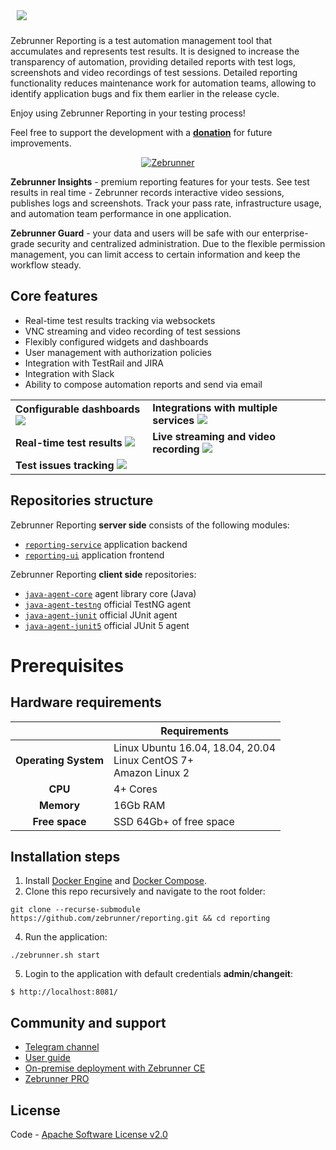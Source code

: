 <p style="padding: 10px;" align="left">
  <img src="./docs/img/zebrunner_logo.png">
</p>

Zebrunner Reporting is a test automation management tool that accumulates and represents test results. It is designed to increase the transparency of automation, providing detailed reports with test logs, screenshots and video recordings of test sessions. Detailed reporting functionality reduces maintenance work for automation teams, allowing to identify application bugs and fix them earlier in the release cycle.

Enjoy using Zebrunner Reporting in your testing process!

Feel free to support the development with a [**donation**](https://www.paypal.com/donate?hosted_button_id=JLQ4U468TWQPS) for future improvements.

<p align="center">
  <a href="https://zebrunner.com/"><img alt="Zebrunner" src="./docs/img/zebrunner_intro.png"></a>
</p>

**Zebrunner Insights** - premium reporting features for your tests. See test results in real time - Zebrunner records interactive video sessions, publishes logs and screenshots. Track your pass rate, infrastructure usage, and automation team performance in one application.

**Zebrunner Guard** - your data and users will be safe with our enterprise-grade security and centralized administration. Due to the flexible permission management, you can limit access to certain information and keep the workflow steady.

## Core features
* Real-time test results tracking via websockets
* VNC streaming and video recording of test sessions
* Flexibly configured widgets and dashboards
* User management with authorization policies
* Integration with TestRail and JIRA
* Integration with Slack
* Ability to compose automation reports and send via email

<table>
  <tr>
    <td>
      <b>Configurable dashboards</b>
      <img src="./docs/img/feature_dashboards.jpg">
    </td>
    <td>
      <b>Integrations with multiple services</b>
      <img src="./docs/img/feature_integrations.png">
    </td>
  </tr>
  <tr>
    <td>
      <b>Real-time test results</b>
      <img src="./docs/img/feature_testrun_results.png">
    </td>
    <td>
      <b>Live streaming and video recording</b>
      <img src="./docs/img/feature_live_streaming.jpg">
    </td>
  </tr>
  <tr>
    <td>
      <b>Test issues tracking</b>
      <img src="./docs/img/feature_test_issues.jpg">
    </td>
  </tr>
</table>

## Repositories structure

Zebrunner Reporting **server side** consists of the following modules:
- [`reporting-service`](https://gitlab.com/zebrunner/ce/reporting-service) application backend
- [`reporting-ui`](https://gitlab.com/zebrunner/ce/reporting-ui) application frontend


Zebrunner Reporting **client side** repositories:
- [`java-agent-core`](https://github.com/zebrunner/java-agent-core) agent library core (Java)
- [`java-agent-testng`](https://github.com/zebrunner/java-agent-testng) official TestNG agent
- [`java-agent-junit`](https://github.com/zebrunner/java-agent-junit) official JUnit agent
- [`java-agent-junit5`](https://github.com/zebrunner/java-agent-junit5) official JUnit 5 agent


#  Prerequisites

## Hardware requirements

|                         | Requirements                                                    	                |
|:-----------------------:| ----------------------------------------------------------------------------------|
| <b>Operating System</b> | Linux Ubuntu 16.04, 18.04, 20.04<br> Linux CentOS 7+<br> Amazon Linux 2           |
| <b>       CPU      </b> | 4+ Cores                                                         	                |
| <b>      Memory    </b> | 16Gb RAM                                                            	            |
| <b>    Free space  </b> | SSD 64Gb+ of free space                                         	                |

## Installation steps

1. Install [Docker Engine](https://docs.docker.com/engine/installation) and [Docker Compose](https://docs.docker.com/compose/install).
2. Clone this repo recursively and navigate to the root folder:
  ```
  git clone --recurse-submodule https://github.com/zebrunner/reporting.git && cd reporting
  ```
4. Run the application:
  ```
  ./zebrunner.sh start
  ```
5. Login to the application with default credentials **admin**/**changeit**:
  ```
  $ http://localhost:8081/
  ```

## Community and support
* [Telegram channel](https://t.me/zebrunner)
* [User guide](https://zebrunner.com/documentation)
* [On-premise deployment with Zebrunner CE](https://zebrunner.github.io/zebrunner/)
* [Zebrunner PRO](https://zebrunner.com)

## License
Code - [Apache Software License v2.0](http://www.apache.org/licenses/LICENSE-2.0)
